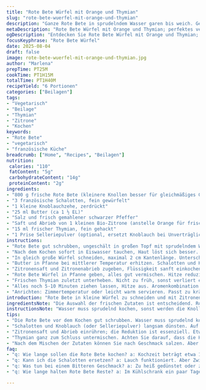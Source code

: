 ```yaml
---
title: "Rote Bete Würfel mit Orange und Thymian"
slug: "rote-bete-wuerfel-mit-orange-und-thymian"
description: "Ganze Rote Bete in sprudelndem Wasser garen bis weich. Geschälte Würfel in Butter mit fein gehacktem Rosmarin und Schalotten anziehen. Knoblauch kurz mitrösten. Orangensaft reduziert zu sirupartiger Konsistenz, Zitronenzesten für Frische. Am Ende frischer Thymian untergehoben. Salz, Pfeffer nach Gefühl. Ruhezeit wichtig, damit sich die Aromen verbinden. Perfekt als Beilage oder vegetarisches Gericht. Varianten mit Kräutern und Buttergrüßen geben Tiefe. Wer keine frischen Schalotten hat nimmt Lauch. Selleriepulver ergänzt gut wenn kein Knoblauch da, mildert scharfen Geschmack."
metaDescription: "Rote Bete Würfel mit Orange und Thymian; perfektes vegetarisches Gericht mit frischen Aromen und tiefen Geschmackselementen"
ogDescription: "Entdecken Sie Rote Bete Würfel mit Orange und Thymian; eine köstliche vegetarische Beilage, die Ihre Geschmacksknospen begeistert"
focusKeyphrase: "Rote Bete Würfel"
date: 2025-08-04
draft: false
image: rote-bete-wuerfel-mit-orange-und-thymian.jpg
author: "Marlena"
prepTime: PT25M
cookTime: PT1H15M
totalTime: PT1H40M
recipeYield: "6 Portionen"
categories: ["Beilagen"]
tags:
- "Vegetarisch"
- "Beilage"
- "Thymian"
- "Zitrone"
- "Kochen"
keywords:
- "Rote Bete"
- "vegetarisch"
- "französische Küche"
breadcrumb: ["Home", "Recipes", "Beilagen"]
nutrition: 
 calories: "110"
 fatContent: "5g"
 carbohydrateContent: "14g"
 proteinContent: "2g"
ingredients:
- "800 g frische Rote Bete (kleinere Knollen besser für gleichmäßiges Garen)"
- "3 französische Schalotten, fein gewürfelt"
- "1 kleine Knoblauchzehe, zerdrückt"
- "25 ml Butter (ca 1 ½ EL)"
- "Salz und frisch gemahlener schwarzer Pfeffer"
- "Saft und Abrieb von 1 kleinen Bio-Zitrone (anstelle Orange für frischere Säure)"
- "15 ml frischer Thymian, fein gehackt"
- "1 Prise Selleriepulver (optional, ersetzt Knoblauch bei Unverträglichkeit)"
instructions:
- "Rote Bete gut schrubben, ungeschält in großen Topf mit sprudelndem Wasser geben. Bei mittlerer Hitze etwa 1 Stunde garen, Test mit Messer wichtig – soll leicht durchdringen, aber kein matschiges Inneres."
- "Nach dem Kochen sofort in Eiswasser tauchen, Haut löst sich besser. Vorsichtig mit Küchenhandtuch abreiben und schälen."
- "In gleich große Würfel schneiden, maximal 2 cm Kantenlänge. Unterschiedliche Größen beeinflussen Garzeit und Textur – lieber etwas größer als zu klein, damit Biss bleibt."
- "Butter in Pfanne bei mittlerer Temperatur erhitzen. Schalotten und Knoblauch (oder Selleriepulver) zugeben, langsam glasig dünsten - auf keinen Fall Farbe nehmen lassen, sonst bitter."
- "Zitronensaft und Zitronenabrieb zugeben, Flüssigkeit sanft einkochen bis Sirup-Konsistenz entsteht. Zwischendurch mit Holzlöffel vorsichtig rühren, leichte Blasen und dickflüssige Oberfläche sichtbar."
- "Rote Bete Würfel in Pfanne geben, alles gut vermischen. Hitze reduzieren, Pfanne abdecken, warm halten."
- "Frischen Thymian zuletzt unterheben. Nicht zu früh, sonst verliert er Aroma und wird herb."
- "Alles noch 5-10 Minuten ziehen lassen, Hitze aus. Aromenkombination entfaltet sich erst nach Ruhephase. Salzen, pfeffern nach Geschmack. Eher zurückhaltend salzen, sonst ändert sich Textur der Bete."
- "Anrichten: Zimmertemperatur oder leicht warm servieren. Passt zu kräftigen Salaten oder geröstetem Brot. Lange stehende Rote Bete verliert schnell an Intensität, frisch zubereiten."
introduction: "Rote Bete in kleine Würfel zu schneiden und mit Zitronen anstelle von Orange zu kombinieren, habe ich mehrfach probiert. Die leichtere Säure und der zarte Thymian geben dem Gericht eine frischere Note als die klassische orange-Variante. Das langsame Garen in kochendem Wasser erfordert Geduld, aber es lohnt sich – egal wie viele Kilo ich zwischendurch verarbeitet habe, die Größe der Knollen bestimmt die Garzeit. Ebenfalls ein Trick: Nach dem Garen sofort in kaltem Wasser abschrecken, sonst werden sie schwer zu schälen. Ich ersetze meist Knoblauch durch Selleriepulver, wenn ich Gäste habe, die empfindlich reagieren. Kleiner Hack: Dünste Schalotten und Knoblauch langsam, ohne Farbe, das verhindert die beim Nachgaren auftretende Bitterkeit."
ingredientsNote: "Die Auswahl der frischen Zutaten ist entscheidend. Rote Bete möglichst frisch und klein wählen, so ist die Garzeit gleichmäßiger. Große Knollen neigen dazu, außen weich und innen noch fest zu bleiben. Bio-Zitronen schmecken intensiver und bringen zusätzlich Frische. Für die Butter nehme ich gerne eine gesalzene, sie bringt mehr Tiefe, die nicht zu dominant wirkt. Schalotten sind milder als normale Zwiebeln, passen besser in das delikate Gesamtbild. Das Selleriepulver ist optional, mildert aber die Schärfe, wenn Knoblauch zu intensiv ist oder gar nicht vertragen wird. Bei Zeitmangel können vorgegarten Rote Bete Würfel gekauft werden, aber nichts ersetzt das Aroma frisch gekochter Knollen."
instructionsNote: "Wasser muss sprudelnd kochen, sonst werden die Knollen zäh. Gartest mit spitzem Messer – reinstechen, kein Widerstand, aber kein fallsiger Kern. Das Kaltbad nach dem Kochen erleichtert nicht nur das Schälen, sondern stoppt die Garzeit abrupt. Würfert gleichförmig schneiden, es sichert gleichmäßige Textur. Butter nicht zu heiß, Schalotten brauchen Hitze, aber dürfen nicht braun werden, das macht Geschmack bitter. Die Reduktion vom Zitronensaft ergibt ein sirupartiges Glossy-Finish, wer es zu dünn lässt, fehlt der dezente Glanz und die Aromenkonzentration. Frischen Thymian wirklich erst ganz zum Schluss zufügen, sonst wird’s bitter. Im Nachgang salzen; wenn zu früh, verändert sich die Textur der Rote Bete. Praxis-Tipp: Wenn das Gericht nach dem Mischen noch zu trocken wirkt, etwas Butter oder ein paar Tropfen Olivenöl einrühren. Ruhezeit vor dem Servieren verlängert die Geschmacksentwicklung."
tips:
- "Die Rote Bete vor dem Kochen gut schrubben. Wasser muss sprudelnd kochen. Das sorgt für gleichmäßiges Garen. Kantenlänge der Würfel maximal 2 cm. Größere Stücke behalten Biss. Dann schälen. Kalt abschrecken macht es leichter."
- "Schalotten und Knoblauch (oder Selleriepulver) langsam dünsten. Auf keinen Fall färben lassen. Das macht bitter. Hitze zurücknehmen, wenn sie glasig sind. Aromatik muss ausgeglichen bleiben. Geduld ist wichtig hier."
- "Zitronensaft und Abrieb einrühren; die Reduktion ist essenziell. Etwa bis sirupartige Konsistenz. Rühren nicht vergessen. Blasen zeigen, dass es funktioniert. Die ganze Zeit dabei sein, sonst könnte es anbrennen."
- "Thymian ganz zum Schluss untermischen. Achten Sie darauf, dass die Hitze niedrig bleibt. Frühes Hinzufügen macht ihn bitter. Für mehr Frische auch andere Kräuter wagen. Aber nicht übertreiben, Balance ist wichtig."
- "Nach dem Mischen der Zutaten können Sie nach Geschmack salzen. Aber Vorsicht. Zu frühes Salzen verändert die Textur der Rote Bete. Wenn zu trocken wirkt – Butter oder Olivenöl hinzufügen. Schmeckt immer besser damit."
faq:
- "q: Wie lange sollen die Rote Bete kochen? a: Kochzeit beträgt etwa 1 Stunde. Das hängt von der Größe ab. Ein spitzes Messer stechen, kein Widerstand. Aber kein zerflüssiger Kern."
- "q: Kann ich die Schalotten ersetzen? a: Lauch funktioniert. Aber Zwiebeln haben andere Intensität. Ein milder Geschmack ist gefragt. Ideal gerade für dieses Gericht."
- "q: Was tun bei einem Bitteren Geschmack? a: Zu heiß gedünstet oder zu früh gesalzen? Kühlere Temperaturen beim Dünsten sind wichtig. Geduld ist alles, damit nichts anbrennt."
- "q: Wie lange halten Rote Bete Reste? a: Im Kühlschrank ein paar Tage. Am besten in einer luftdichten Box. Geschmack verliert schnell Intensität nach dem ersten Tag."

---
```

